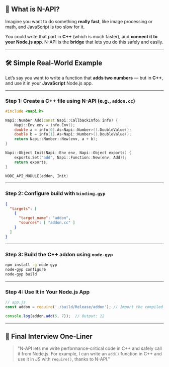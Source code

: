 ## 🧠 What is N-API?

Imagine you want to do something **really fast**, like image processing or math, and JavaScript is too slow for it.

You could write that part in **C++** (which is much faster), and **connect it to your Node.js app**.
N-API is the **bridge** that lets you do this safely and easily.

---

## 🛠️ Simple Real-World Example

Let’s say you want to write a function that **adds two numbers** — but in **C++**, and use it in your **JavaScript** Node.js app.

---

### Step 1: Create a C++ file using N-API (e.g., `addon.cc`)

```cpp
#include <napi.h>

Napi::Number Add(const Napi::CallbackInfo& info) {
    Napi::Env env = info.Env();
    double a = info[0].As<Napi::Number>().DoubleValue();
    double b = info[1].As<Napi::Number>().DoubleValue();
    return Napi::Number::New(env, a + b);
}

Napi::Object Init(Napi::Env env, Napi::Object exports) {
    exports.Set("add", Napi::Function::New(env, Add));
    return exports;
}

NODE_API_MODULE(addon, Init)
```

---

### Step 2: Configure build with `binding.gyp`

```json
{
  "targets": [
    {
      "target_name": "addon",
      "sources": [ "addon.cc" ]
    }
  ]
}
```

---

### Step 3: Build the C++ addon using `node-gyp`

```bash
npm install -g node-gyp
node-gyp configure
node-gyp build
```

---

### Step 4: Use It in Your Node.js App

```js
// app.js
const addon = require('./build/Release/addon'); // Import the compiled addon

console.log(addon.add(5, 7));  // Output: 12
```

---

## 🎯 Final Interview One-Liner

> "N-API lets me write performance-critical code in C++ and safely call it from Node.js. For example, I can write an `add()` function in C++ and use it in JS with `require()`, thanks to N-API."
